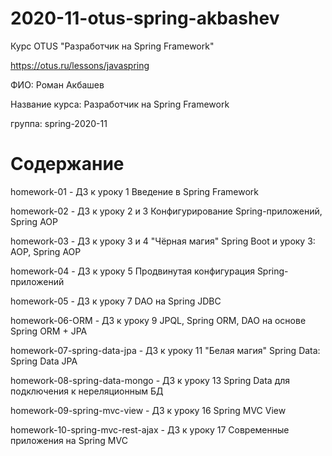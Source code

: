 # 2020-11-otus-spring-akbashev

Курс OTUS "Разработчик на Spring Framework"

https://otus.ru/lessons/javaspring

ФИО: Роман Акбашев

Название курса: Разработчик на Spring Framework

группа: spring-2020-11

# Содержание

homework-01 - ДЗ к уроку 1 Введение в Spring Framework

homework-02 - ДЗ к уроку 2 и 3 Конфигурирование Spring-приложений, Spring AOP

homework-03 - ДЗ к уроку 3 и 4 "Чёрная магия" Spring Boot и уроку 3: AOP, Spring AOP

homework-04 - ДЗ к уроку 5 Продвинутая конфигурация Spring-приложений

homework-05 - ДЗ к уроку 7 DAO на Spring JDBC

homework-06-ORM - ДЗ к уроку 9 JPQL, Spring ORM, DAO на основе Spring ORM + JPA

homework-07-spring-data-jpa - ДЗ к уроку 11 "Белая магия" Spring Data: Spring Data JPA

homework-08-spring-data-mongo - ДЗ к уроку 13 Spring Data для подключения к нереляционным БД

homework-09-spring-mvc-view - ДЗ к уроку 16 Spring MVC View

homework-10-spring-mvc-rest-ajax - ДЗ к уроку 17 Современные приложения на Spring MVC
